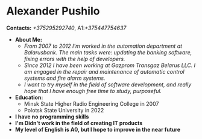 # Alexander Pushilo
**Contacts:** *+375295292740*, А1:*+375447754637*
* **About Me:**
  * *From 2007 to 2012 I'm worked in the automation department at Balarusbank. The main tasks were: updating the banking software, fixing errors with the help of developers.*
  * *Since 2012 I have been working at Gazprom Transgaz Belarus LLC. I am engaged in the repair and maintenance of automatic control systems and fire alarm systems.*
  * *I want to try myself in the field of software development, and really hope that I have enough free time to study, purposeful.*
* **Education:** 
  * Minsk State Higher Radio Engineering College in 2007
  * Polotsk State University in 2022
* **I have no programming skills**
* **I'm Didn't work in the field of creating IT products**
* **My level of English is A0, but I hope to improve in the near future**
